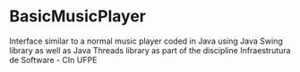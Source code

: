 # BasicMusicPlayer
Interface similar to a normal music player coded in Java using Java Swing library as well as Java Threads library as part of the discipline Infraestrutura de Software - CIn UFPE
